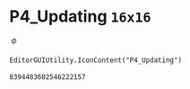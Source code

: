 # P4_Updating `16x16`
<img src="/img/P4_Updating.png" width=16 height=16>

``` CSharp
EditorGUIUtility.IconContent("P4_Updating")
```
```
8394483602546222157
```
